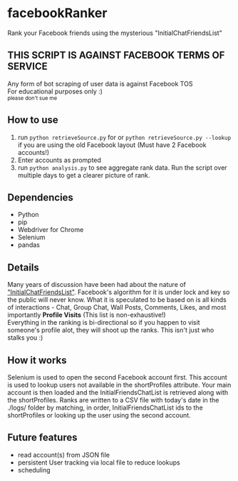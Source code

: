 # facebookRanker
Rank your Facebook friends using the mysterious "InitialChatFriendsList"

## THIS SCRIPT IS AGAINST FACEBOOK TERMS OF SERVICE
Any form of bot scraping of user data is against Facebook TOS<br/>
For educational purposes only :)<br/>
<sub>please don't sue me</sub>

## How to use
1. run `python retrieveSource.py` for or `python retrieveSource.py --lookup` if you are using the old Facebook layout (Must have 2 Facebook accounts!)
2. Enter accounts as prompted
3. run `python analysis.py` to see aggregate rank data. Run the script over multiple days to get a clearer picture of rank.

## Dependencies
* Python
* pip
* Webdriver for Chrome
* Selenium
* pandas

## Details
Many years of discussion have been had about the nature of <a href="https://lmgtfy.app/?q=InitialChatFriendsList">"InitialChatFriendsList"</a>. Facebook's algorithm for it is under lock and key so the public will never know. What it is speculated to be based on is all kinds of interactions - Chat, Group Chat, Wall Posts, Comments, Likes, and most importantly <b>Profile Visits</b> (This list is non-exhaustive!)<br/>
Everything in the ranking is bi-directional so if you happen to visit someone's profile alot, they will shoot up the ranks. This isn't just who stalks you :)

## How it works
Selenium is used to open the second Facebook account first. This account is used to lookup users not available in the shortProfiles attribute. Your main account is then loaded and the InitialFriendsChatList is retrieved along with the shortProfiles. Ranks are written to a CSV file with today's date in the ./logs/ folder by matching, in order, InitialFriendsChatList ids to the shortProfiles or looking up the user using the second account.

## Future features
* read account(s) from JSON file
* persistent User tracking via local file to reduce lookups
* scheduling